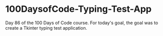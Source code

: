# 100DaysofCode-Typing-Test-App
Day 86 of the 100 Days of Code course. For today's goal, the goal was to create a Tkinter typing test application.
